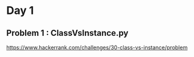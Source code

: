 # Day 1
## Problem 1 : ClassVsInstance.py
https://www.hackerrank.com/challenges/30-class-vs-instance/problem

